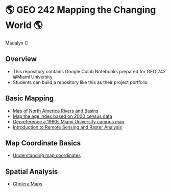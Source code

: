 # :earth_americas: GEO 242 Mapping the Changing World :earth_americas:

Madalyn C

## Overview
- This repository contains Google Colab Notebooks prepared for GEO 242 @Miami University
- Students can build a repository like this as their project portfolio

## Basic Mapping

- [Map of North America Rivers and Basins](https://github.com/m-j-61/gis-project-portfolio-geo242/blob/main/basic-mapping/basic-QGIS-Map.ipynb)
- [Map the age index based on 2000 census data](https://github.com/m-j-61/gis-project-portfolio-geo242/blob/main/basic-mapping/query-and-filtering-exercise.ipynb)
- [Georeference a 1960s Miami University campus map](https://github.com/m-j-61/gis-project-portfolio-geo242/blob/main/basic-mapping/georeferencing.ipynb)
- [Introduction to Remote Sensing and Raster Analysis](https://github.com/m-j-61/gis-project-portfolio-geo242/blob/main/basic-mapping/RemoteSensingIntroExercise.ipynb)
## Map Coordinate Basics

- [Understanding map coordinates](https://github.com/m-j-61/gis-project-portfolio-geo242/blob/main/map-coordinate-basics/coordinate-exercise.ipynb)

## Spatial Analysis
- [Cholera Maps](https://github.com/m-j-61/gis-project-portfolio-geo242/blob/main/spatial_analysis/choleraMap.ipynb)
